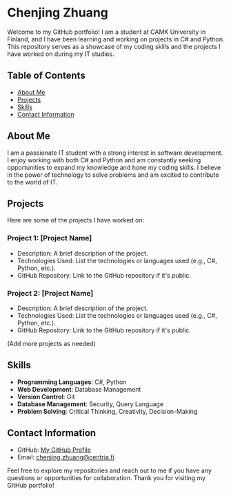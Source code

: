 # Chenjing Zhuang

Welcome to my GitHub portfolio! I am a student at CAMK University in Finland, and I have been learning and working on projects in C# and Python. This repository serves as a showcase of my coding skills and the projects I have worked on during my IT studies.

## Table of Contents

- [About Me](#about-me)
- [Projects](#projects)
- [Skills](#skills)
- [Contact Information](#contact-information)

## About Me

I am a passionate IT student with a strong interest in software development. I enjoy working with both C# and Python and am constantly seeking opportunities to expand my knowledge and hone my coding skills. I believe in the power of technology to solve problems and am excited to contribute to the world of IT.

## Projects

Here are some of the projects I have worked on:

### Project 1: [Project Name]

- Description: A brief description of the project.
- Technologies Used: List the technologies or languages used (e.g., C#, Python, etc.).
- GitHub Repository: Link to the GitHub repository if it's public.

### Project 2: [Project Name]

- Description: A brief description of the project.
- Technologies Used: List the technologies or languages used (e.g., C#, Python, etc.).
- GitHub Repository: Link to the GitHub repository if it's public.

(Add more projects as needed)

## Skills

- **Programming Languages**: C#, Python
- **Web Development**: Database Management
- **Version Control**: Git
- **Database Management**: Security, Query Language
- **Problem Solving**: Critical Thinking, Creativity, Decision-Making

## Contact Information

- GitHub: [My GitHub Profile](https://chenjingzhuang.github.io/Portfolio/)
- Email: chenjing.zhuang@centria.fi

Feel free to explore my repositories and reach out to me if you have any questions or opportunities for collaboration. Thank you for visiting my GitHub portfolio!
